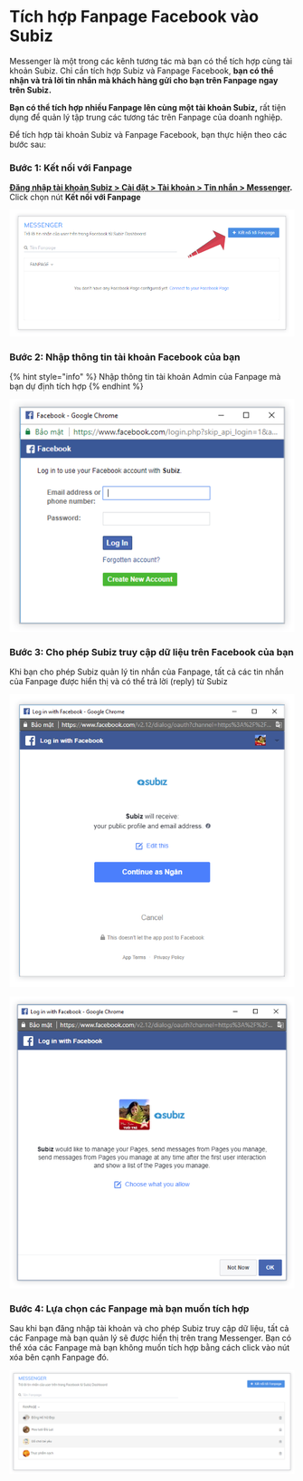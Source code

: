 # Tích hợp Fanpage Facebook vào Subiz

Messenger là một trong các kênh tương tác mà bạn có thể tích hợp cùng tài khoản Subiz. Chỉ cần tích hợp Subiz và Fanpage Facebook, **bạn có thể nhận và trả lời tin nhắn mà khách hàng gửi cho bạn trên Fanpage ngay trên Subiz.**

**Bạn có thể tích hợp nhiều Fanpage lên cùng một tài khoản Subiz,** rất tiện dụng để quản lý tập trung các tương tác trên Fanpage của doanh nghiệp.

Để tích hợp tài khoản Subiz và Fanpage Facebook, bạn thực hiện theo các bước sau:

### **Bước 1: Kết nối với Fanpage**

[**Đăng nhập tài khoản Subiz &gt; Cài đặt &gt; Tài khoản &gt; Tin nhắn &gt; Messenger**](https://app.subiz.com/settings/messenger)**.** Click chọn nút **Kết nối với Fanpage**

![K&#x1EBF;t n&#x1ED1;i v&#x1EDB;i Fanpage](../../.gitbook/assets/messenger-page.png)

### **Bước 2: Nhập thông tin tài khoản Facebook của bạn** 

{% hint style="info" %}
Nhập thông tin tài khoản Admin của Fanpage mà bạn dự định tích hợp
{% endhint %}

![Nh&#x1EAD;p th&#xF4;ng tin t&#xE0;i kho&#x1EA3;n Facebook c&#x1EE7;a b&#x1EA1;n](../../.gitbook/assets/login-facebook%20%282%29.png)

### **Bước 3: Cho phép Subiz truy cập dữ liệu trên Facebook của bạn**

Khi bạn cho phép Subiz quản lý tin nhắn của Fanpage, tất cả các tin nhắn của Fanpage được hiển thị và có thể trả lời \(reply\) từ Subiz

![](../../.gitbook/assets/permission.png)

![Cho ph&#xE9;p Subiz k&#x1EBF;t n&#x1ED1;i v&#x1EDB;i Fanpage c&#x1EE7;a b&#x1EA1;n](../../.gitbook/assets/permission-2%20%281%29.png)

### **Bước 4: Lựa chọn các Fanpage mà bạn muốn tích hợp**

Sau khi bạn đăng nhập tài khoản và cho phép Subiz truy cập dữ liệu, tất cả các Fanpage mà bạn quản lý sẽ được hiển thị trên trang Messenger. Bạn có thể xóa các Fanpage mà bạn không muốn tích hợp bằng cách click vào nút xóa bên cạnh Fanpage đó.

![L&#x1EF1;a ch&#x1ECD;n Fanpage t&#xED;ch h&#x1EE3;p v&#x1EDB;i Subiz](../../.gitbook/assets/fanpage-list%20%281%29.png)

​

